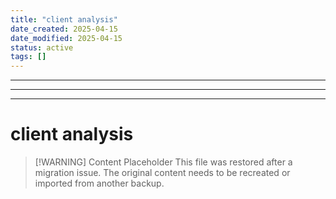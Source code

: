 ```yaml
---
title: "client analysis"
date_created: 2025-04-15
date_modified: 2025-04-15
status: active
tags: []
---
```


---

---

---

# client analysis

> [\!WARNING] Content Placeholder
> This file was restored after a migration issue. The original content needs to be recreated or imported from another backup.


